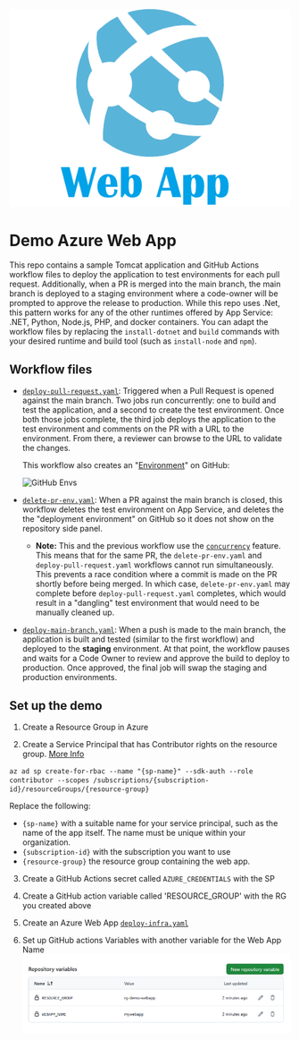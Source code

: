 ![logo](./media/web-app.png)

# Demo Azure Web App

This repo contains a sample Tomcat application and GitHub Actions workflow files to deploy the application to test environments for each pull request. Additionally, when a PR is merged into the main branch, the main branch is deployed to a staging environment where a code-owner will be prompted to approve the release to production. While this repo uses .Net, this pattern works for any of the other runtimes offered by App Service: .NET, Python, Node.js, PHP, and docker containers. You can adapt the workflow files by replacing the `install-dotnet` and `build` commands with your desired runtime and build tool (such as `install-node` and `npm`).

## Workflow files

- [`deploy-pull-request.yaml`](.github/workflows/deploy-pull-request.yaml): Triggered when a Pull Request is opened against the main branch. Two jobs run concurrently: one to build and test the application, and a second to create the test environment. Once both those jobs complete, the third job deploys the application to the test environment and comments on the PR with a URL to the environment. From there, a reviewer can browse to the URL to validate the changes.
  
    This workflow also creates an "[Environment](https://docs.github.com/en/actions/deployment/targeting-different-environments/using-environments-for-deployment)" on GitHub:

    ![GitHub Envs](images/github-environments.JPG)

- [`delete-pr-env.yaml`](.github/workflows/delete-pr-env.yaml): When a PR against the main branch is closed, this workflow deletes the test environment on App Service, and deletes the the "deployment environment" on GitHub so it does not show on the repository side panel.
  - **Note:** This and the previous workflow use the [`concurrency`](https://docs.github.com/en/actions/using-jobs/using-concurrency) feature. This means that for the same PR, the `delete-pr-env.yaml` and `deploy-pull-request.yaml` workflows cannot run simultaneously. This prevents a race condition where a commit is made on the PR shortly before being merged. In which case, `delete-pr-env.yaml` may complete before `deploy-pull-request.yaml` completes, which would result in a "dangling" test environment that would need to be manually cleaned up.
- [`deploy-main-branch.yaml`](.github/workflows/deploy-main-branch.yaml): When a push is made to the main branch, the application is built and tested (similar to the first workflow) and deployed to the **staging** environment. At that point, the workflow pauses and waits for a Code Owner to review and approve the build to deploy to production. Once approved, the final job will swap the staging and production environments.

## Set up the demo

1. Create a Resource Group in Azure 

2. Create a Service Principal that has Contributor rights on the resource group. [More Info](https://github.com/azure/webapps-deploy#configure-deployment-credentials-1)

``` code
az ad sp create-for-rbac --name "{sp-name}" --sdk-auth --role contributor --scopes /subscriptions/{subscription-id}/resourceGroups/{resource-group}
```
Replace the following:

- `{sp-name}` with a suitable name for your service principal, such as the name of the app itself. The name must be unique within your organization.
- `{subscription-id}` with the subscription you want to use
- `{resource-group}` the resource group containing the web app.


3. Create a GitHub Actions secret called `AZURE_CREDENTIALS` with the SP

4. Create a GitHub action variable called 'RESOURCE_GROUP' with the RG you created above

5. Create an Azure Web App [`deploy-infra.yaml`](.github/workflows/deploy-pull-request.yaml)

4. Set up GitHub actions Variables with another variable for the Web App Name
![GitHub Envs](media/variables.png)
